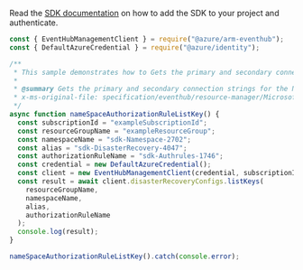Read the [SDK documentation](https://github.com/Azure/azure-sdk-for-js/blob/%40azure%2Farm-eventhub_5.0.1/sdk/eventhub/arm-eventhub/README.md) on how to add the SDK to your project and authenticate.

```javascript
const { EventHubManagementClient } = require("@azure/arm-eventhub");
const { DefaultAzureCredential } = require("@azure/identity");

/**
 * This sample demonstrates how to Gets the primary and secondary connection strings for the Namespace.
 *
 * @summary Gets the primary and secondary connection strings for the Namespace.
 * x-ms-original-file: specification/eventhub/resource-manager/Microsoft.EventHub/stable/2021-11-01/examples/disasterRecoveryConfigs/EHAliasAuthorizationRuleListKey.json
 */
async function nameSpaceAuthorizationRuleListKey() {
  const subscriptionId = "exampleSubscriptionId";
  const resourceGroupName = "exampleResourceGroup";
  const namespaceName = "sdk-Namespace-2702";
  const alias = "sdk-DisasterRecovery-4047";
  const authorizationRuleName = "sdk-Authrules-1746";
  const credential = new DefaultAzureCredential();
  const client = new EventHubManagementClient(credential, subscriptionId);
  const result = await client.disasterRecoveryConfigs.listKeys(
    resourceGroupName,
    namespaceName,
    alias,
    authorizationRuleName
  );
  console.log(result);
}

nameSpaceAuthorizationRuleListKey().catch(console.error);
```
